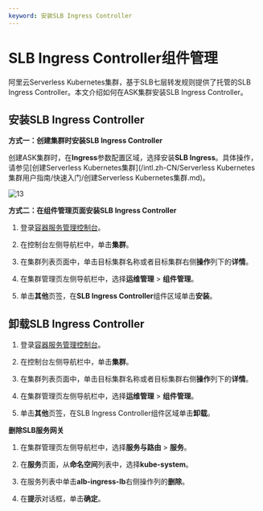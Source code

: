 ```yaml
---
keyword: 安装SLB Ingress Controller
---
```


# SLB Ingress Controller组件管理

阿里云Serverless Kubernetes集群，基于SLB七层转发规则提供了托管的SLB Ingress Controller。本文介绍如何在ASK集群安装SLB Ingress Controller。

## 安装SLB Ingress Controller

**方式一：创建集群时安装SLB Ingress Controller**

创建ASK集群时，在**Ingress**参数配置区域，选择安装**SLB Ingress**。具体操作，请参见[创建Serverless Kubernetes集群](/intl.zh-CN/Serverless Kubernetes集群用户指南/快速入门/创建Serverless Kubernetes集群.md)。

![13](https://static-aliyun-doc.oss-accelerate.aliyuncs.com/assets/img/zh-CN/1298094161/p245467.png)

**方式二：在组件管理页面安装SLB Ingress Controller**

1.  登录[容器服务管理控制台](https://cs.console.aliyun.com)。

2.  在控制台左侧导航栏中，单击**集群**。

3.  在集群列表页面中，单击目标集群名称或者目标集群右侧**操作**列下的**详情**。

4.  在集群管理页左侧导航栏中，选择**运维管理** \> **组件管理**。

5.  单击**其他**页签，在**SLB Ingress Controller**组件区域单击**安装**。


## 卸载SLB Ingress Controller

1.  登录[容器服务管理控制台](https://cs.console.aliyun.com)。

2.  在控制台左侧导航栏中，单击**集群**。

3.  在集群列表页面中，单击目标集群名称或者目标集群右侧**操作**列下的**详情**。

4.  在集群管理页左侧导航栏中，选择**运维管理** \> **组件管理**。

5.  单击**其他**页签，在SLB Ingress Controller组件区域单击**卸载**。


**删除SLB服务网关**

1.  在集群管理页左侧导航栏中，选择**服务与路由** \> **服务**。

2.  在**服务**页面，从**命名空间**列表中，选择**kube-system**。

3.  在服务列表中单击**alb-ingress-lb**右侧操作列的**删除**。

4.  在**提示**对话框，单击**确定**。



